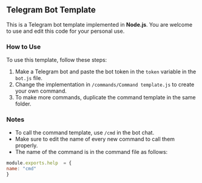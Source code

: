 
## Telegram Bot Template

This is a Telegram bot template implemented in **Node.js**. You are welcome to use and edit this code for your personal use.

### How to Use

To use this template, follow these steps:

1. Make a Telegram bot and paste the bot token in the `token` variable in the `bot.js` file.
2. Change the implementation in `/commands/Command template.js` to create your own command.
3. To make more commands, duplicate the command template in the same folder.

### Notes

- To call the command template, use `/cmd` in the bot chat.
- Make sure to edit the name of every new command to call them properly. 
- The name of the command is in the command file as follows:

```js 
module.exports.help  = {
name: "cmd"
}
